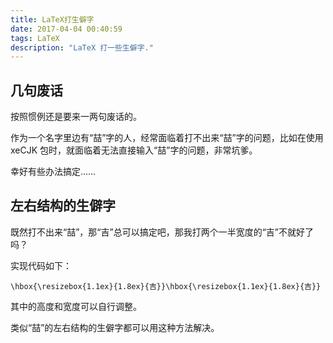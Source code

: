 ```yaml
---
title: LaTeX打生僻字
date: 2017-04-04 00:40:59
tags: LaTeX
description: "LaTeX 打一些生僻字."
---
```


## 几句废话

按照惯例还是要来一两句废话的。

作为一个名字里边有“喆”字的人，经常面临着打不出来“喆”字的问题，比如在使用 xeCJK 包时，就面临着无法直接输入“喆”字的问题，非常坑爹。

幸好有些办法搞定……

## 左右结构的生僻字

既然打不出来“喆”，那“吉”总可以搞定吧，那我打两个一半宽度的“吉”不就好了吗？

实现代码如下：

```
\hbox{\resizebox{1.1ex}{1.8ex}{吉}}\hbox{\resizebox{1.1ex}{1.8ex}{吉}}
```

其中的高度和宽度可以自行调整。

类似“喆”的左右结构的生僻字都可以用这种方法解决。